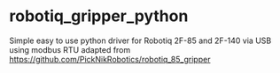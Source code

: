 # robotiq_gripper_python
Simple easy to use python driver for Robotiq 2F-85 and 2F-140 via USB using modbus RTU adapted from https://github.com/PickNikRobotics/robotiq_85_gripper
